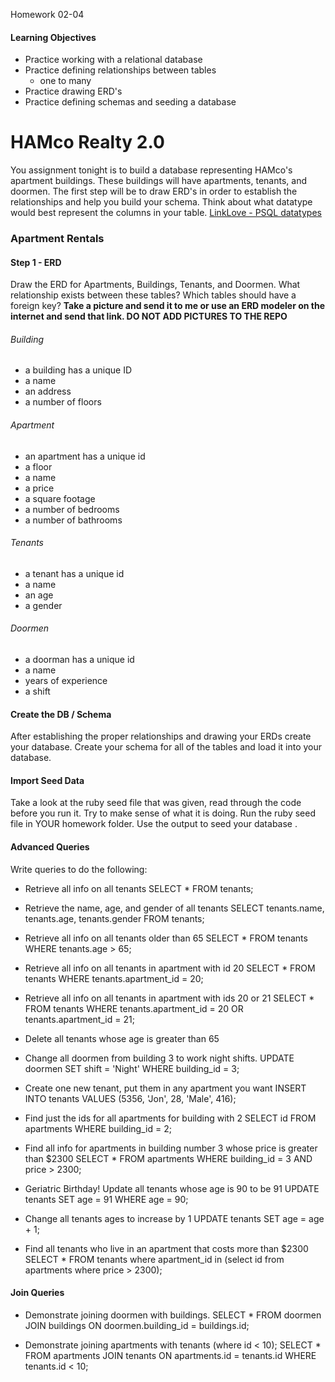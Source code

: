 Homework 02-04

#### Learning Objectives
- Practice working with a relational database
- Practice defining relationships between tables
  - one to many
- Practice drawing ERD's
- Practice defining schemas and seeding a database

# HAMco Realty 2.0
You assignment tonight is to build a database representing HAMco's apartment buildings. These buildings will have apartments, tenants, and doormen. The first step will be to draw ERD's in order to establish the relationships and help you build your schema. Think about what datatype would best represent the columns in your table. [LinkLove - PSQL datatypes](http://www.postgresql.org/docs/9.3/static/datatype.html)

### Apartment Rentals

#### Step 1 - ERD

Draw the ERD for Apartments, Buildings, Tenants, and Doormen. What relationship exists between these tables? Which tables should have a foreign key?
__Take a picture and send it to me or use an ERD modeler on the internet and send that link. DO NOT ADD PICTURES TO THE REPO__

###### Building
- a building has a unique ID
- a name
- an address
- a number of floors

###### Apartment
- an apartment has a unique id
- a floor
- a name
- a price
- a square footage
- a number of bedrooms
- a number of bathrooms

###### Tenants
- a tenant has a unique id
- a name
- an age
- a gender

###### Doormen
- a doorman has a unique id
- a name
- years of experience
- a shift

#### Create the DB / Schema
After establishing the proper relationships and drawing your ERDs create your database. Create your schema for all of the tables and load it into your database.

#### Import Seed Data
Take a look at the ruby seed file that was given, read through the code before you run it. Try to make sense of what it is doing. Run the ruby seed file in YOUR homework folder. Use the output to seed your database  .

#### Advanced Queries
Write queries to do the following:
* Retrieve all info on all tenants
SELECT * FROM tenants;

* Retrieve the name, age, and gender of all tenants
SELECT tenants.name, tenants.age, tenants.gender FROM tenants;

* Retrieve all info on all tenants older than 65
SELECT * FROM tenants WHERE tenants.age > 65;

* Retrieve all info on all tenants in apartment with id 20
SELECT * FROM tenants WHERE tenants.apartment_id = 20;

* Retrieve all info on all tenants in apartment with ids 20 or 21
SELECT * FROM tenants WHERE tenants.apartment_id = 20 OR tenants.apartment_id = 21;

* Delete all tenants whose age is greater than 65


* Change all doormen from building 3 to work night shifts.
UPDATE doormen SET shift = 'Night' WHERE building_id = 3;

* Create one new tenant, put them in any apartment you want
INSERT INTO tenants VALUES (5356, 'Jon', 28, 'Male', 416);

* Find just the ids for all apartments for building with 2
SELECT id FROM apartments WHERE building_id = 2;

* Find all info for apartments in building number 3 whose price is greater than $2300
SELECT * FROM apartments WHERE building_id = 3 AND price > 2300;

* Geriatric Birthday! Update all tenants whose age is 90 to be 91
UPDATE tenants SET age = 91 WHERE age = 90;

* Change all tenants ages to increase by 1
UPDATE tenants SET age = age + 1;

* Find all tenants who live in an apartment that costs more than $2300
SELECT * FROM tenants where apartment_id in (select id from apartments where price > 2300);

#### Join Queries
* Demonstrate joining doormen with buildings.
SELECT * FROM doormen JOIN buildings ON doormen.building_id = buildings.id;

* Demonstrate joining apartments with tenants (where id < 10);
SELECT * FROM apartments JOIN tenants ON apartments.id = tenants.id WHERE tenants.id < 10;
